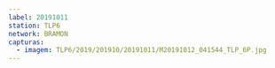 ```yaml
---
label: 20191011
station: TLP6
network: BRAMON
capturas:
  - imagem: TLP6/2019/201910/20191011/M20191012_041544_TLP_6P.jpg
---
```

